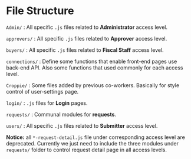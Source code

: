 # File Structure

`Admin/` : All specific `.js` files related to **Administrator** access level.

`approvers/` : All specific `.js` files related to **Approver** access level.

`buyers/` : All specific `.js` files related to **Fiscal Staff** access level.

`connections/` : Define some functions that enable front-end pages use back-end API. Also some functions that used commonly for each access level.

`Croppie/` : Some files added by previous co-workers. Basically for style control of user-settings page.

`login/` : `.js` files for **Login** pages.

`requests/` : Communal modules for **requests**.

`users/` : All specific `.js` files related to **Submitter** access level.



**Notice:** all `*-request-detail.js` file under corresponding access level are deprecated. Currently we just need to include the three modules under `requests/` folder to control request detail page in all access levels.
